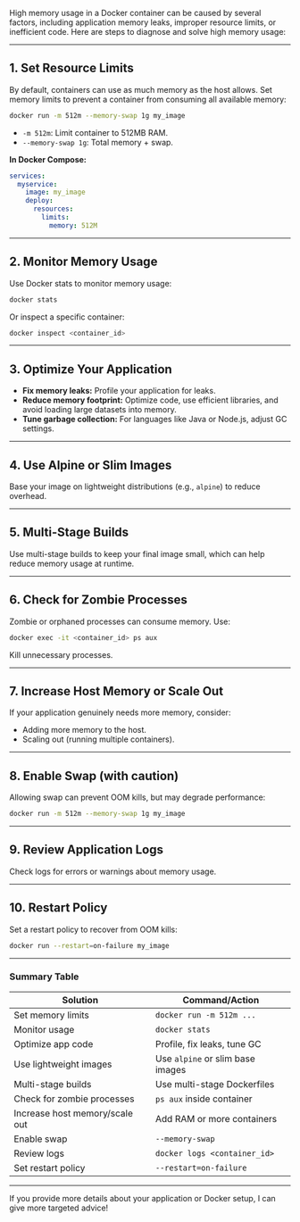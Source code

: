 High memory usage in a Docker container can be caused by several factors, including application memory leaks, improper resource limits, or inefficient code. Here are steps to diagnose and solve high memory usage:

---

## 1. **Set Resource Limits**
By default, containers can use as much memory as the host allows. Set memory limits to prevent a container from consuming all available memory:

```sh
docker run -m 512m --memory-swap 1g my_image
```
- `-m 512m`: Limit container to 512MB RAM.
- `--memory-swap 1g`: Total memory + swap.

**In Docker Compose:**
```yaml
services:
  myservice:
    image: my_image
    deploy:
      resources:
        limits:
          memory: 512M
```

---

## 2. **Monitor Memory Usage**
Use Docker stats to monitor memory usage:
```sh
docker stats
```
Or inspect a specific container:
```sh
docker inspect <container_id>
```

---

## 3. **Optimize Your Application**
- **Fix memory leaks:** Profile your application for leaks.
- **Reduce memory footprint:** Optimize code, use efficient libraries, and avoid loading large datasets into memory.
- **Tune garbage collection:** For languages like Java or Node.js, adjust GC settings.

---

## 4. **Use Alpine or Slim Images**
Base your image on lightweight distributions (e.g., `alpine`) to reduce overhead.

---

## 5. **Multi-Stage Builds**
Use multi-stage builds to keep your final image small, which can help reduce memory usage at runtime.

---

## 6. **Check for Zombie Processes**
Zombie or orphaned processes can consume memory. Use:
```sh
docker exec -it <container_id> ps aux
```
Kill unnecessary processes.

---

## 7. **Increase Host Memory or Scale Out**
If your application genuinely needs more memory, consider:
- Adding more memory to the host.
- Scaling out (running multiple containers).

---

## 8. **Enable Swap (with caution)**
Allowing swap can prevent OOM kills, but may degrade performance:
```sh
docker run -m 512m --memory-swap 1g my_image
```

---

## 9. **Review Application Logs**
Check logs for errors or warnings about memory usage.

---

## 10. **Restart Policy**
Set a restart policy to recover from OOM kills:
```sh
docker run --restart=on-failure my_image
```

---

### **Summary Table**

| Solution                        | Command/Action                                      |
|----------------------------------|-----------------------------------------------------|
| Set memory limits                | `docker run -m 512m ...`                            |
| Monitor usage                    | `docker stats`                                      |
| Optimize app code                | Profile, fix leaks, tune GC                         |
| Use lightweight images           | Use `alpine` or slim base images                    |
| Multi-stage builds               | Use multi-stage Dockerfiles                         |
| Check for zombie processes       | `ps aux` inside container                           |
| Increase host memory/scale out   | Add RAM or more containers                          |
| Enable swap                      | `--memory-swap`                                    |
| Review logs                      | `docker logs <container_id>`                        |
| Set restart policy               | `--restart=on-failure`                             |

---

If you provide more details about your application or Docker setup, I can give more targeted advice!
